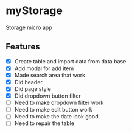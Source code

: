 # myStorage
Storage micro app

## Features

- [x] Create table and import data from data base
- [x] Add modal for add item
- [x] Made search area that work
- [x] Did header
- [x] Did page style
- [x] Did dropdown button filter
- [ ] Need to make dropdown filter work
- [ ] Need to make edit button work
- [ ] Need to make the date look good
- [ ] Need to repair the table